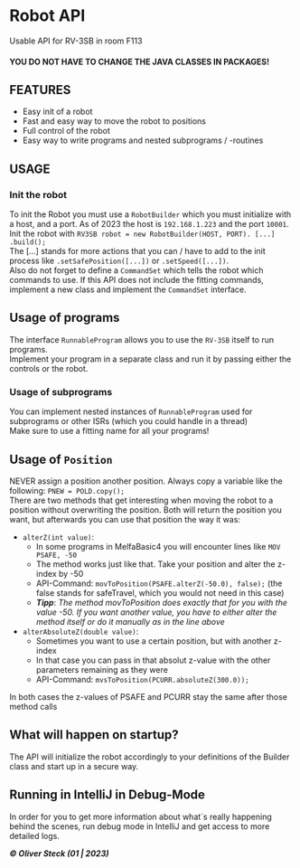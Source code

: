 # Robot API
Usable API for RV-3SB in room F113
#### YOU DO NOT HAVE TO CHANGE THE JAVA CLASSES IN PACKAGES!

## FEATURES
- Easy init of a robot
- Fast and easy way to move the robot to positions
- Full control of the robot
- Easy way to write programs and nested subprograms / -routines

## USAGE
### Init the robot
To init the Robot you must use a `RobotBuilder` which you must initialize with a host, and a port. As of 2023 the host is `192.168.1.223` and the port `10001`.  
Init the robot with `RV3SB robot = new RobotBuilder(HOST, PORT). [...] .build();`  
The [...] stands for more actions that you can / have to add to the init process like `.setSafePosition([...])` or `.setSpeed([...])`.  
Also do not forget to define a `CommandSet` which tells the robot which commands to use. If this API does not include the fitting commands, implement a new class 
and implement the `CommandSet` interface.

## Usage of programs
The interface `RunnableProgram` allows you to use the `RV-3SB` itself to run programs.  
Implement your program in a separate class and run it by passing either the controls or the robot.

### Usage of subprograms
You can implement nested instances of `RunnableProgram` used for subprograms or other ISRs (which you could handle in a thread)  
Make sure to use a fitting name for all your programs!

## Usage of `Position`
NEVER assign a position another position. Always copy a variable like the following: `PNEW = POLD.copy();`  
There are two methods that get interesting when moving the robot to a position without overwriting the position. Both will return 
the position you want, but afterwards you can use that position the way it was:  
- `alterZ(int value)`:  
    - In some programs in MelfaBasic4 you will encounter lines like `MOV PSAFE, -50`
    - The method works just like that. Take your position and alter the z-index by -50
    - API-Command: `movToPosition(PSAFE.alterZ(-50.0), false);` (the false stands for safeTravel, which you would not need in this case)
    - **_Tipp_**: _The method movToPosition does exactly that for you with the value -50. If you want another value, you have to either alter the method itself or do it manually as in the line above_
- `alterAbsoluteZ(double value)`:
    - Sometimes you want to use a certain position, but with another z-index
    - In that case you can pass in that absolut z-value with the other parameters remaining as they were
    - API-Command: `mvsToPosition(PCURR.absoluteZ(300.0));`
    
In both cases the z-values of PSAFE and PCURR stay the same after those method calls

## What will happen on startup?
The API will initialize the robot accordingly to your definitions of the Builder class and start up in a secure way.

## Running in IntelliJ in Debug-Mode
In order for you to get more information about what´s really happening behind the scenes, run debug mode in IntelliJ
and get access to more detailed logs.

**_&copy; Oliver Steck (01 | 2023)_**
